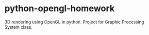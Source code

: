 # python-opengl-homework
3D rendering using OpenGL in python. Project for Graphic Processing System class.
